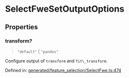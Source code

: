 # SelectFweSetOutputOptions

## Properties

### transform?

> `"default"` \| `"pandas"`

Configure output of `transform` and `fit\_transform`.

Defined in:  [generated/feature\_selection/SelectFwe.ts:474](https://github.com/transitive-bullshit/scikit-learn-ts/blob/122b3c0/packages/sklearn/src/generated/feature_selection/SelectFwe.ts#L474)
